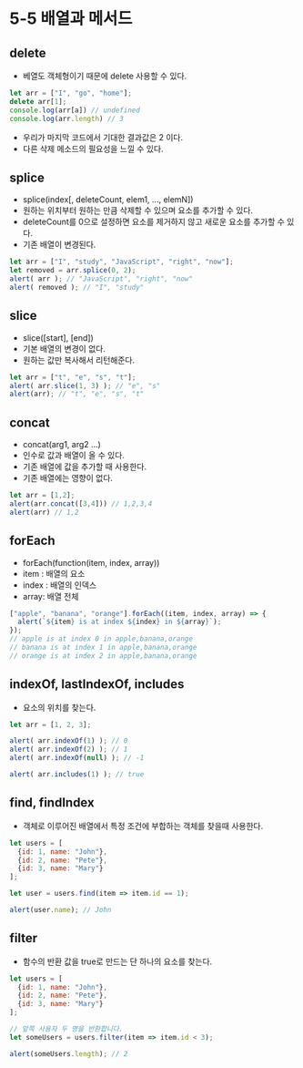 # 5-5 배열과 메서드


## delete
- 베열도 객체형이기 때문에 delete 사용할 수 있다.
```javascript
let arr = ["I", "go", "home"];
delete arr[1];
console.log(arr[a]) // undefined
console.log(arr.length) // 3
```
- 우리가 마지막 코드에서 기대한 결과값은 2 이다.
- 다른 삭제 메소드의 필요성을 느낄 수 있다.

## splice
- splice(index[, deleteCount, elem1, ..., elemN])
- 원하는 위치부터 원하는 만큼 삭제할 수 있으며 요소를 추가할 수 있다.
- deleteCount를 0으로 설정하면 요소를 제거하지 않고 새로운 요소를 추가할 수 있다.
- 기존 배열이 변경된다.
```javascript
let arr = ["I", "study", "JavaScript", "right", "now"];
let removed = arr.splice(0, 2);
alert( arr ); // "JavaScript", "right", "now"
alert( removed ); // "I", "study"
```
## slice
- slice([start], [end])
- 기본 배열의 변경이 없다.
- 원하는 값만 복사해서 리턴해준다.
```javascript
let arr = ["t", "e", "s", "t"];
alert( arr.slice(1, 3) ); // "e", "s"
alert(arr); // "t", "e", "s", "t"
```

## concat
- concat(arg1, arg2 ...)
- 인수로 값과 배열이 올 수 있다.
- 기존 배열에 값을 추가할 때 사용한다.
- 기존 배열에는 영향이 없다.
```javascript
let arr = [1,2];
alert(arr.concat([3,4])) // 1,2,3,4
alert(arr) // 1,2
```

## forEach
- forEach(function(item, index, array))
- item : 배열의 요소
- index : 배열의 인덱스
- array: 배열 전체
```javascript
["apple", "banana", "orange"].forEach((item, index, array) => {
  alert(`${item} is at index ${index} in ${array}`);
});
// apple is at index 0 in apple,banana,orange
// banana is at index 1 in apple,banana,orange
// orange is at index 2 in apple,banana,orange
```

## indexOf, lastIndexOf, includes
- 요소의 위치를 찾는다.
```javascript
let arr = [1, 2, 3];

alert( arr.indexOf(1) ); // 0
alert( arr.indexOf(2) ); // 1
alert( arr.indexOf(null) ); // -1

alert( arr.includes(1) ); // true
```
## find, findIndex
- 객체로 이루어진 배열에서 특정 조건에 부합하는 객체를 찾을때 사용한다.
```javascript
let users = [
  {id: 1, name: "John"},
  {id: 2, name: "Pete"},
  {id: 3, name: "Mary"}
];

let user = users.find(item => item.id == 1);

alert(user.name); // John
```

## filter
- 함수의 반환 값을 true로 만드는 단 하나의 요소를 찾는다.
```javascript
let users = [
  {id: 1, name: "John"},
  {id: 2, name: "Pete"},
  {id: 3, name: "Mary"}
];

// 앞쪽 사용자 두 명을 반환합니다.
let someUsers = users.filter(item => item.id < 3);

alert(someUsers.length); // 2
```
